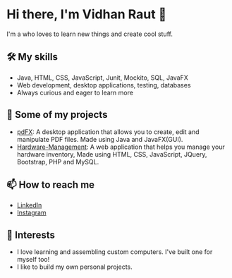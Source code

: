 # Hi there, I'm Vidhan Raut 👋

I'm a  who loves to learn new things and create cool stuff.

## 🛠️ My skills

- Java, HTML, CSS, JavaScript, Junit, Mockito, SQL, JavaFX
- Web development, desktop applications, testing, databases
- Always curious and eager to learn more

## 🚀 Some of my projects

- [pdFX](https://github.com/Vidhan31/pdfx): A desktop application that allows you to create, edit and manipulate PDF files. Made using Java and JavaFX(GUI).
- [Hardware-Management](https://github.com/Vidhan31/Hardware-Management): A web application that helps you manage your hardware inventory, Made using HTML, CSS, JavaScript, JQuery, Bootstrap, PHP and MySQL.

## 📫 How to reach me

- [LinkedIn](https://www.linkedin.com/in/vidhan-raut/)
- [Instagram](https://instagram.com/filtered.vidd)

## 🎵 Interests

- I love learning and assembling custom computers. I've built one for myself too!
- I like to build my own personal projects.
